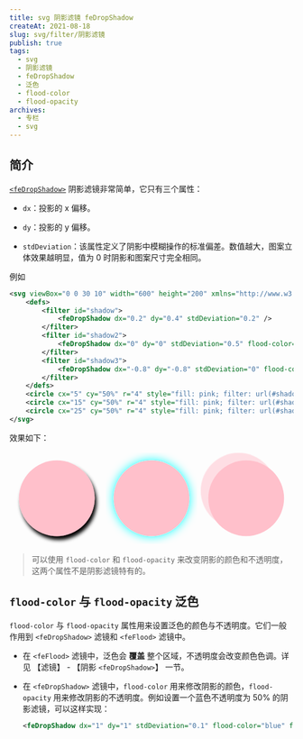 ```yaml
---
title: svg 阴影滤镜 feDropShadow
createAt: 2021-08-18
slug: svg/filter/阴影滤镜
publish: true
tags:
  - svg
  - 阴影滤镜
  - feDropShadow
  - 泛色
  - flood-color
  - flood-opacity
archives:
  - 专栏
  - svg
---
```


## 简介

[`<feDropShadow>`](https://developer.mozilla.org/en-US/docs/Web/SVG/Element/feDropShadow) 阴影滤镜非常简单，它只有三个属性：

- `dx`：投影的 x 偏移。

- `dy`：投影的 y 偏移。

- `stdDeviation`：该属性定义了阴影中模糊操作的标准偏差。数值越大，图案立体效果越明显，值为 0 时阴影和图案尺寸完全相同。

例如

```xml
<svg viewBox="0 0 30 10" width="600" height="200" xmlns="http://www.w3.org/2000/svg">
	<defs>
		<filter id="shadow">
			<feDropShadow dx="0.2" dy="0.4" stdDeviation="0.2" />
		</filter>
		<filter id="shadow2">
			<feDropShadow dx="0" dy="0" stdDeviation="0.5" flood-color="cyan" />
		</filter>
		<filter id="shadow3">
			<feDropShadow dx="-0.8" dy="-0.8" stdDeviation="0" flood-color="pink" flood-opacity="0.5" />
		</filter>
	</defs>
	<circle cx="5" cy="50%" r="4" style="fill: pink; filter: url(#shadow)" />
	<circle cx="15" cy="50%" r="4" style="fill: pink; filter: url(#shadow2)" />
	<circle cx="25" cy="50%" r="4" style="fill: pink; filter: url(#shadow3)" />
</svg>
```

效果如下：

<svg viewBox="0 0 30 10" width="600" height="200" xmlns="http://www.w3.org/2000/svg">
	<defs>
		<filter id="shadow">
			<feDropShadow dx="0.2" dy="0.4" stdDeviation="0.2" />
		</filter>
		<filter id="shadow2">
			<feDropShadow dx="0" dy="0" stdDeviation="0.5" flood-color="cyan" />
		</filter>
		<filter id="shadow3">
			<feDropShadow dx="-0.8" dy="-0.8" stdDeviation="0" flood-color="pink" flood-opacity="0.5" />
		</filter>
	</defs>
	<circle cx="5" cy="50%" r="4" style="fill: pink; filter: url(#shadow)" />
	<circle cx="15" cy="50%" r="4" style="fill: pink; filter: url(#shadow2)" />
	<circle cx="25" cy="50%" r="4" style="fill: pink; filter: url(#shadow3)" />
</svg>

> 可以使用 `flood-color` 和 `flood-opacity` 来改变阴影的颜色和不透明度，这两个属性不是阴影滤镜特有的。

## `flood-color` 与 `flood-opacity` 泛色

`flood-color` 与 `flood-opacity` 属性用来设置泛色的颜色与不透明度。它们一般作用到 `<feDropShadow>` 滤镜和 `<feFlood>` 滤镜中。

- 在 `<feFlood>` 滤镜中，泛色会 **覆盖** 整个区域，不透明度会改变颜色色调。详见 【滤镜】 - 【阴影 `<feDropShadow>`】 一节。

- 在 `<feDropShadow>` 滤镜中，`flood-color` 用来修改阴影的颜色，`flood-opacity` 用来修改阴影的不透明度。例如设置一个蓝色不透明度为 50% 的阴影滤镜，可以这样实现：

  ```xml
  <feDropShadow dx="1" dy="1" stdDeviation="0.1" flood-color="blue" flood-opacity="0.5" />
  ```
